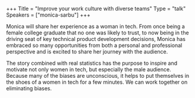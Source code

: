 +++
Title = "Improve your work culture with diverse teams"
Type = "talk"
Speakers = ["monica-sarbu"]
+++

Monica will share her experience as a woman in tech. From once being a female college graduate that no one was likely to trust, to now being in the driving seat of key technical product development decisions, Monica has embraced so many opportunities from both a personal and professional perspective and is excited to share her journey with the audience.

The story combined with real statistics has the purpose to inspire and motivate not only women in tech, but especially the male audience. Because many of the biases are unconscious, it helps to put themselves in the shoes of a women in tech for a few minutes. We can work together on eliminating biases.
